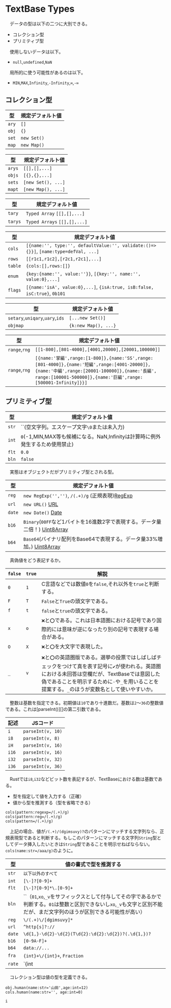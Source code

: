 # TextBase Types

　データの型は以下の二つに大別できる。

* コレクション型
* プリミティブ型

　使用しないデータは以下。

* `null`,`undefined`,`NaN`

　局所的に使う可能性があるのは以下。

* `MIN`,`MAX`,`Infinity`,`-Infinity`,`∞`,`-∞`

## コレクション型

型|規定デフォルト値
--|----------------
`ary`|`[]`
`obj`|`{}`
`set`|`new Set()`
`map`|`new Map()`

型|規定デフォルト値
--|----------------
`arys`|`[[],[],...]`
`objs`|`[{},{},...]`
`sets`|`[new Set(), ...]`
`mapt`|`[new Map(), ...]`

型|規定デフォルト値
--|----------------
`tary`|`Typed Array` `[[],[],...]`
`tarys`|`Typed Arrays` `[[],[],...]`

型|規定デフォルト値
--|----------------
`cols`|`[{name:'', type:'', defaultValue:'', validate:()=>{}}]`, `[name:type=defVal, ...]`
`rows`|`[[r1c1,r1c2],[r2c1,r2c1],...]`
`table`|`{cols:[],rows:[]}`
`enum`|`{key:{name:'', value:''}}`, `[{key:'', name:'', value:0},...]`
`flags`|`[{name:'isA', value:0},...]`, `{isA:true, isB:false, isC:true}`, `0b101`

型|規定デフォルト値
--|----------------
`setary`,`uniqary`,`uary`,`ids`|`[...new Set()]`
`objmap`|`{k:new Map(), ...}`

型|規定デフォルト値
--|----------------
`range`,`rng`|`[[1-800],[801-4000],[4001,20000],[20001,100000]]`
`range`,`rng`|`[{name:'掌編',range:[1-800]},{name:'SS',range:[801-4000]},{name:'短編',range:[4001-20000]},{name:'中編',range:[20001-100000]},{name:'長編', range:[100001-500000]},{name:'巨編',range:[500001-Infinity]}}]`

## プリミティブ型

型|規定デフォルト値
--|----------------
`str`|``(空文字列。エスケープ文字`\0`または未入力)
`int`|`0`(-1,MIN,MAX等も候補になる。NaN,Infinityは計算時に例外発生するため使用禁止)
`flt`|`0.0`
`bln`|`false`

　実態はオブジェクトだがプリミティブ型とされる型。

型|規定デフォルト値
--|----------------
`reg`|`new RegExp('','')`, `/(.+)/g` (正規表現)[RegExp][]
`url`|`new URL()` [URL][]
`date`|`new Date()` [Date][]
`b16`|`Binary`(`00FF`など1バイトを16進数2字で表現する。データ量二倍！) [Uint8Array][]
`b64`|`Base64`(バイナリ配列をBase64で表現する。データ量33%増加。) [Uint8Array][]

[URL]:https://developer.mozilla.org/ja/docs/Web/API/URL_API
[RegExp]:https://developer.mozilla.org/ja/docs/Web/JavaScript/Reference/Global_Objects/RegExp
[Date]:https://developer.mozilla.org/ja/docs/Web/JavaScript/Reference/Global_Objects/Date
[Uint8Array]:https://developer.mozilla.org/ja/docs/Web/JavaScript/Reference/Global_Objects/Uint8Array

　真偽値をどう表記するか。

`false`|`true`|解説
-------|------|----
`0`|`1`|C言語などでは数値`0`を`false`,それ以外を`true`と判断する。
`F`|`T`|`False`と`True`の頭文字である。
`f`|`t`|`false`と`true`の頭文字である。
`x`|`o`|`❌`と`⭕`である。これは日本語圏における記号であり国際的には意味が逆になったり別の記号で表現する場合がある。
`O`|`X`|`❌`と`⭕`を大文字で表現した。
`_`|`v`|`❌`と`⭕`の英語圏版である。選挙の投票ではしばしばチェックをつけて真を表す記号に`✔`が使われる。英語圏における未回答は空欄だが、TextBaseでは意図した偽であることを明示するために`-`や`_`を用いることを提案する。`_`のほうが変数名として使いやすいか。

　整数は基数を指定できる。初期値は`10`であり十進数だ。基数は`2`〜`36`の整数値である。これは[parseInt()][]の第二引数である。

[parseInt]:https://developer.mozilla.org/ja/docs/Web/JavaScript/Reference/Global_Objects/parseInt

記述|JSコード
----|--------
`i`|`parseInt(v, 10)`
`i8`|`parseInt(v, 8)`
`iH`|`parseInt(v, 16)`
`i16`|`parseInt(v, 16)`
`i32`|`parseInt(v, 32)`
`i36`|`parseInt(v, 36)`

　Rustでは`i8`,`i32`などビット数を表記するが、TextBaseにおける数は基数である。

* 型を指定して値を入力する（正確）
* 値から型を推測する（型を省略できる）

```
cols(pattern:regexp=/(.+)/g)
cols(pattern:reg=/(.+)/g)
cols(pattern=/(.+)/g)
```

　上記の場合、値が`/(.+)/(dgimsuvy)?`のパターンにマッチする文字列なら、正規表現型であると判断する。もしこのパターンにマッチする文字列`String`型としてデータ挿入したいときは`String`型であることを明示せねばならない。`cols(name:str=/aaa/g)`のように。

型|値の書式で型を推測する
--|----------------------
`str`|`以下以外のすべて`
`int`|`[\-]?[0-9]+`
`flt`|`[\-]?[0-9]*\.[0-9]+`
`bln`|``（`01`,`xo`,`_v`をサフィックスとして付与してその字であるかで判断する。`01`は整数と区別できないし`xo`,`_v`も文字と区別不能だが、まだ文字列のほうが区別できる可能性が高い）
`reg`|`\/(.+)\/[dgimsuvy]*`
`url`|`^http[s]?://`
`date`|`\d{1,}-\d{2}-\d{2}(T\d{2}:\d{2}:\d{2})?(.\d{1,})?`
`b16`|`[0-9A-F]+`
`b64`|`data://...`
`fra`|`{int}+\/{int}+`, `Fraction`
`rate`|`{int|flt}:{int|flt}`


　コレクション型は値の型を定義できる。

```
obj.human(name:str='山田',age:int=12)
cols.human(name:str='', age:int=0)
```

`i`

